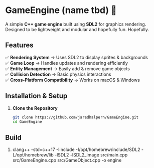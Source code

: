 # GameEngine (name tbd) 🚀

A simple **C++ game engine** built using **SDL2** for graphics rendering. Designed to be lightweight and modular and hopefully fun. Hopefully.

## Features
✅ **Rendering System** → Uses SDL2 to display sprites & backgrounds  
✅ **Game Loop** → Handles updates and rendering efficiently  
✅ **Entity Management** → Easily add & remove game objects  
✅ **Collision Detection** → Basic physics interactions  
✅ **Cross-Platform Compatibility** → Works on macOS & Windows  

## Installation & Setup
1. **Clone the Repository**
   ```sh
   git clone https://github.com/jaredhalpern/GameEngine.git
   cd GameEngine


## Build
1. clang++ -std=c++17 -Iinclude -I/opt/homebrew/include/SDL2 -L/opt/homebrew/lib -lSDL2 -lSDL2_image src/main.cpp src/GameEngine.cpp src/GameObject.cpp -o engine